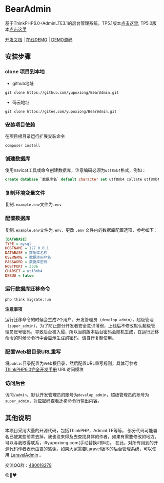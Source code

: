 # BearAdmin
基于ThinkPHP6.0+AdminLTE3.1的后台管理系统。TP5.1版本[点击这里](https://github.com/yupoxiong/BearAdmin/tree/thinkphp5.1), TP5.0版本[点击这里](https://github.com/yupoxiong/BearAdmin/tree/thinkphp5.0)


 [开发文档](https://www.kancloud.cn/codebear/admin_tp6) |
  [在线DEMO](https://demo.bearadmin.com/) |  [DEMO源码](https://github.com/yupoxiong/BearAdminDemo) 

## 安装步骤
### clone 项目到本地
- github地址
```
git clone https://github.com/yupoxiong/BearAdmin.git
```
- 码云地址
```
git clone https://gitee.com/yupoxiong/BearAdmin.git
```
### 安装项目依赖
在项目根目录运行扩展安装命令
```
composer install
```
### 创建数据库
使用navicat工具或命令创建数据库，注意编码必须为`utf8mb4`格式，例如：
~~~sql
create database `数据库名` default character set utf8mb4 collate utf8mb4_unicode_ci;
~~~
### 复制环境变量文件
复制`.example.env`文件为`.env`

### 配置数据库
复制`.example.env`文件为`.env`，更改 `.env` 文件内的数据库配置选项，参考如下：
```ini
[DATABASE]
TYPE = mysql
HOSTNAME = 127.0.0.1
DATABASE = 数据库名称
USERNAME = 数据库用户名
PASSWORD = 数据库密码
HOSTPORT = 3306
CHARSET = utf8mb4
DEBUG = false
```
### 运行数据库迁移命令
```shell
php think migrate:run
``` 
**注意事项**

运行迁移命令的时候会生成2个用户，开发管理员（`develop_admin`），超级管理（`super_admin`），为了防止部分开发者安全意识薄弱，上线后不修改默认超级管理员账号密码，导致后台被入侵，所以当前版本后台密码会随机生成，在运行迁移命令的时候命令行中会显示生成的密码，请自行复制使用。

### 配置Web根目录URL重写
将`public`目录配置为web根目录，然后配置URL重写规则，具体可参考 [ThinkPHP6.0完全开发手册](https://www.kancloud.cn/manual/thinkphp6_0/1037488) URL访问模块

### 访问后台
访问`/admin`，默认开发管理员的账号为`develop_admin`，超级管理员的账号为`super_admin`，对应密码查看迁移命令行输出内容。


## 其他说明
本项目采用大量的开源代码，包括ThinkPHP，AdminLTE等等。
部分代码可能署名已被某些前辈去掉，我也没来得及去查找具体的作者，如果有需要修改的地方，可以与我取得联系，i#yupoxiong.com(手动替换#即可)。
在此，对所有用到的开源代码作者表示由衷的感谢。如果大家需要Laravel版本的后台管理系统，可以使用 [LaravelAdmin](https://github.com/yuxingfei/LaravelAdmin) 。

交流QQ群：[480018279](//shang.qq.com/wpa/qunwpa?idkey=2e8674491df685dab9f634773b72ce8ed7df033aed7cbf194cda95dd4ad45737)

:stuck_out_tongue::bear::heart: